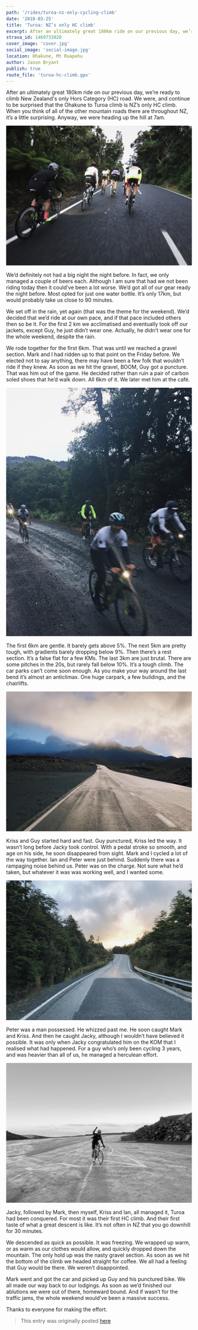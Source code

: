 ```yaml
---
path: '/rides/turoa-nz-only-cycling-climb'
date: '2018-03-25'
title: 'Turoa: NZ’s only HC climb'
excerpt: After an ultimately great 180km ride on our previous day, we’re ready to climb New Zealand’s only Hors Category (HC) road. We were, and continue to be surprised that the Ohakune to Turoa climb is NZ’s only HC climb. When you think of all of the other mountain roads there are throughout NZ, it’s a little surprising. Anyway, we were heading up the hill at 7am.
strava_id: 1469733020
cover_image: 'cover.jpg'
social_image: 'social-image.jpg'
location: Ohakune, Mt Ruapehu
author: Jason Bryant
publish: true
route_file: 'turoa-hc-climb.gpx'
---
```


After an ultimately great 180km ride on our previous day, we’re ready to climb New Zealand's only Hors Category (HC) road. We were, and continue to be surprised that the Ohakune to Turoa climb is NZ’s only HC climb. When you think of all of the other mountain roads there are throughout NZ, it’s a little surprising. Anyway, we were heading up the hill at 7am.

<div>
<image-zoom caption="Gravel section after the base."><img src='01.jpg'/></image-zoom>
</div>

We’d definitely not had a big night the night before. In fact, we only managed a couple of beers each. Although I am sure that had we not been riding today then it could’ve been a lot worse. We’d got all of our gear ready the night before. Most opted for just one water bottle. It’s only 17km, but would probably take us close to 90 minutes.

We set off in the rain, yet again (that was the theme for the weekend). We’d decided that we’d ride at our own pace, and if that pace included others then so be it. For the first 2 km we acclimatised and eventually took off our jackets, except Guy, he just didn’t wear one. Actually, he didn’t wear one for the whole weekend, despite the rain.

We rode together for the first 6km. That was until we reached a gravel section. Mark and I had ridden up to that point on the Friday before. We elected not to say anything, there may have been a few folk that wouldn’t ride if they knew. As soon as we hit the gravel, BOOM, Guy got a puncture. That was him out of the game. He decided rather than ruin a pair of carbon soled shoes that he’d walk down. All 6km of it. We later met him at the café.

<div>
<image-zoom caption="Gravel section after the base."><img src='04.jpg'/></image-zoom>
</div>


The first 6km are gentle. It barely gets above 5%. The next 5km are pretty tough, with gradients barely dropping below 9%. Then there’s a rest section. It’s a false flat for a few KMs. The last 3km are just brutal. There are some pitches in the 20s, but rarely fall below 10%. It’s a tough climb. The car parks can’t come soon enough. As you make your way around the last bend it’s almost an anticlimax. One huge carpark, a few buildings, and the chairlifts.

<div>
<image-zoom caption="False flats all the way up."><img src='03.jpg'/></image-zoom>
</div>

Kriss and Guy started hard and fast. Guy punctured, Kriss led the way. It wasn’t long before Jacky took control. With a pedal stroke so smooth, and age on his side, he soon disappeared from sight. Mark and I cycled a lot of the way together. Ian and Peter were just behind. Suddenly there was a rampaging noise behind us. Peter was on the charge. Not sure what he’d taken, but whatever it was was working well, and I wanted some.

<div>
<image-zoom caption="More false flats."><img src='02.jpg'/></image-zoom>
</div>

Peter was a man possessed. He whizzed past me. He soon caught Mark and Kriss. And then he caught Jacky, although I wouldn’t have believed it possible. It was only when Jacky congratulated him on the KOM that I realised what had happened. For a guy who’s only been cycling 3 years, and was heavier than all of us, he managed a herculean effort.

<div>
<image-zoom caption="Kriss conquering Turoa."><img src='cover.jpg'/></image-zoom>
</div>

Jacky, followed by Mark, then myself, Kriss and Ian, all managed it, Turoa had been conquered. For most it was their first HC climb. And their first taste of what a great descent is like. It’s not often in NZ that you go downhill for 30 minutes.

We descended as quick as possible. It was freezing. We wrapped up warm, or as warm as our clothes would allow, and quickly dropped down the mountain. The only hold up was the nasty gravel section. As soon as we hit the bottom of the climb we headed straight for coffee. We all had a feeling that Guy would be there. We weren’t disappointed.

Mark went and got the car and picked up Guy and his punctured bike. We all made our way back to our lodgings. As soon as we’d finished our ablutions we were out of there, homeward bound. And if wasn’t for the traffic jams, the whole weekend would’ve been a massive success.

Thanks to everyone for making the effort.

> This entry was originally posted [here](http://greylynncycleclub.com/cycling-nzs-only-hc-climb/)
